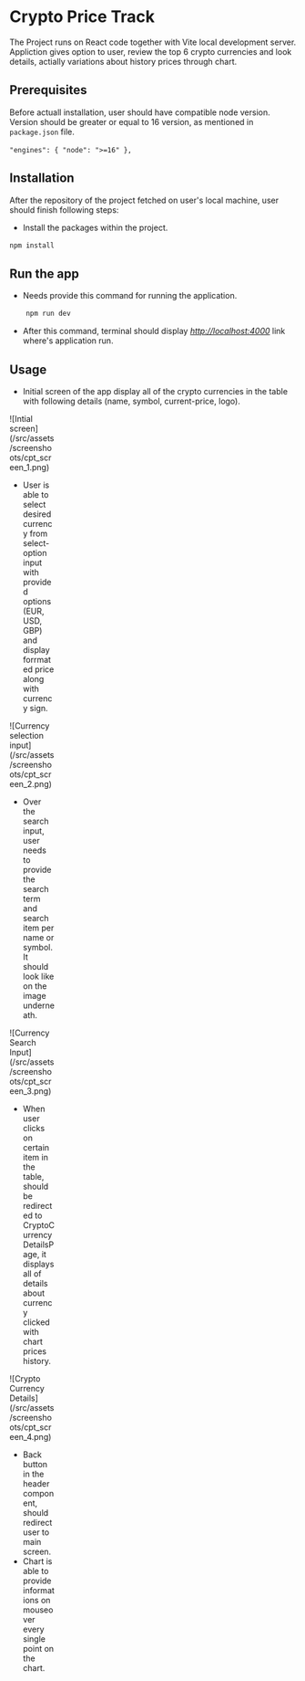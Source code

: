 # Crypto Price Track

The Project runs on React code together with Vite local development server.
Appliction gives option to user, review the top 6 crypto currencies and look details, actially variations about history prices through chart.

## Prerequisites

Before actuall installation, user should have compatible node version.
Version should be greater or equal to 16 version, as mentioned in `package.json` file.

`"engines": {
    "node": ">=16"
},`


## Installation

After the repository of the project fetched on user's local machine, user should finish following steps:

- Install the packages within the project.

```bash
npm install
```

## Run the app

- Needs provide this command for running the application.

```bash
    npm run dev
```

- After this command, terminal should display _<http://localhost:4000>_ link where's application run.

## Usage

- Initial screen of the app display all of the crypto currencies in the table with following details (name, symbol, current-price, logo).

<div style="width:80px ; height:80px">
![Intial screen](/src/assets/screenshoots/cpt_screen_1.png)
<div>

- User is able to select desired currency from select-option input with provided options (EUR, USD, GBP) and display forrmated price along with currency sign.

<div style="width:80px ; height:80px">
![Currency selection input](/src/assets/screenshoots/cpt_screen_2.png)
<div>

- Over the search input, user needs to provide the search term and search item per name or symbol.
It should look like on the image underneath.

<div style="width:80px ; height:80px">
![Currency Search Input](/src/assets/screenshoots/cpt_screen_3.png)
<div>

- When user clicks on certain item in the table, should be redirected to CryptoCurrencyDetailsPage, it displays all of details about currency clicked with chart prices history.

<div style="width:80px ; height:80px">
![Crypto Currency Details](/src/assets/screenshoots/cpt_screen_4.png)
<div>

- Back button in the header component, should redirect user to main screen.
- Chart is able to provide informations on mouseover every single point on the chart.